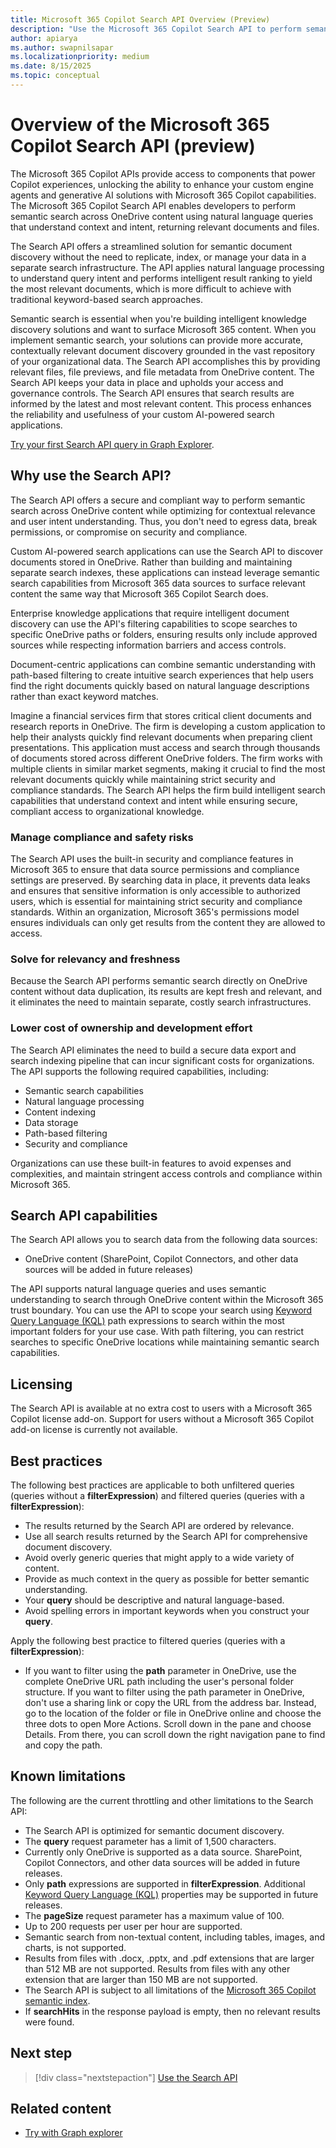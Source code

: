 ```yaml
---
title: Microsoft 365 Copilot Search API Overview (Preview)
description: "Use the Microsoft 365 Copilot Search API to perform semantic search across OneDrive content using natural language queries with contextual understanding and intelligent results."
author: apiarya
ms.author: swapnilsapar
ms.localizationpriority: medium
ms.date: 8/15/2025
ms.topic: conceptual
---
```


# Overview of the Microsoft 365 Copilot Search API (preview)

The Microsoft 365 Copilot APIs provide access to components that power Copilot experiences, unlocking the ability to enhance your custom engine agents and generative AI solutions with Microsoft 365 Copilot capabilities. The Microsoft 365 Copilot Search API enables developers to perform semantic search across OneDrive content using natural language queries that understand context and intent, returning relevant documents and files.

The Search API offers a streamlined solution for semantic document discovery without the need to replicate, index, or manage your data in a separate search infrastructure. The API applies natural language processing to understand query intent and performs intelligent result ranking to yield the most relevant documents, which is more difficult to achieve with traditional keyword-based search approaches.

Semantic search is essential when you're building intelligent knowledge discovery solutions and want to surface Microsoft 365 content. When you implement semantic search, your solutions can provide more accurate, contextually relevant document discovery grounded in the vast repository of your organizational data. The Search API accomplishes this by providing relevant files, file previews, and file metadata from OneDrive content. The Search API keeps your data in place and upholds your access and governance controls. The Search API ensures that search results are informed by the latest and most relevant content. This process enhances the reliability and usefulness of your custom AI-powered search applications.

[Try your first Search API query in Graph Explorer](https://aka.ms/try_copilot_search_API_example_basic).

## Why use the Search API?

The Search API offers a secure and compliant way to perform semantic search across OneDrive content while optimizing for contextual relevance and user intent understanding. Thus, you don't need to egress data, break permissions, or compromise on security and compliance.

Custom AI-powered search applications can use the Search API to discover documents stored in OneDrive. Rather than building and maintaining separate search indexes, these applications can instead leverage semantic search capabilities from Microsoft 365 data sources to surface relevant content the same way that Microsoft 365 Copilot Search does.

Enterprise knowledge applications that require intelligent document discovery can use the API's filtering capabilities to scope searches to specific OneDrive paths or folders, ensuring results only include approved sources while respecting information barriers and access controls.

Document-centric applications can combine semantic understanding with path-based filtering to create intuitive search experiences that help users find the right documents quickly based on natural language descriptions rather than exact keyword matches.

Imagine a financial services firm that stores critical client documents and research reports in OneDrive. The firm is developing a custom application to help their analysts quickly find relevant documents when preparing client presentations. This application must access and search through thousands of documents stored across different OneDrive folders. The firm works with multiple clients in similar market segments, making it crucial to find the most relevant documents quickly while maintaining strict security and compliance standards. The Search API helps the firm build intelligent search capabilities that understand context and intent while ensuring secure, compliant access to organizational knowledge.

### Manage compliance and safety risks

The Search API uses the built-in security and compliance features in Microsoft 365 to ensure that data source permissions and compliance settings are preserved. By searching data in place, it prevents data leaks and ensures that sensitive information is only accessible to authorized users, which is essential for maintaining strict security and compliance standards. Within an organization, Microsoft 365's permissions model ensures individuals can only get results from the content they are allowed to access.

### Solve for relevancy and freshness

Because the Search API performs semantic search directly on OneDrive content without data duplication, its results are kept fresh and relevant, and it eliminates the need to maintain separate, costly search infrastructures.

### Lower cost of ownership and development effort

The Search API eliminates the need to build a secure data export and search indexing pipeline that can incur significant costs for organizations. The API supports the following required capabilities, including:

- Semantic search capabilities
- Natural language processing
- Content indexing
- Data storage
- Path-based filtering
- Security and compliance

Organizations can use these built-in features to avoid expenses and complexities, and maintain stringent access controls and compliance within Microsoft 365.

## Search API capabilities

The Search API allows you to search data from the following data sources:

- OneDrive content (SharePoint, Copilot Connectors, and other data sources will be added in future releases)

The API supports natural language queries and uses semantic understanding to search through OneDrive content within the Microsoft 365 trust boundary. You can use the API to scope your search using [Keyword Query Language (KQL)](/sharepoint/dev/general-development/keyword-query-language-kql-syntax-reference) path expressions to search within the most important folders for your use case. With path filtering, you can restrict searches to specific OneDrive locations while maintaining semantic search capabilities.

## Licensing

The Search API is available at no extra cost to users with a Microsoft 365 Copilot license add-on. Support for users without a Microsoft 365 Copilot add-on license is currently not available.

## Best practices

The following best practices are applicable to both unfiltered queries (queries without a **filterExpression**) and filtered queries (queries with a **filterExpression**):

- The results returned by the Search API are ordered by relevance.
- Use all search results returned by the Search API for comprehensive document discovery.
- Avoid overly generic queries that might apply to a wide variety of content.
- Provide as much context in the query as possible for better semantic understanding.
- Your **query** should be descriptive and natural language-based.
- Avoid spelling errors in important keywords when you construct your **query**.

Apply the following best practice to filtered queries (queries with a **filterExpression**):

- If you want to filter using the **path** parameter in OneDrive, use the complete OneDrive URL path including the user's personal folder structure. If you want to filter using the path parameter in OneDrive, don't use a sharing link or copy the URL from the address bar. Instead, go to the location of the folder or file in OneDrive online and choose the three dots to open More Actions. Scroll down in the pane and choose Details. From there, you can scroll down the right navigation pane to find and copy the path.

## Known limitations

The following are the current throttling and other limitations to the Search API:

- The Search API is optimized for semantic document discovery.
- The **query** request parameter has a limit of 1,500 characters.
- Currently only OneDrive is supported as a data source. SharePoint, Copilot Connectors, and other data sources will be added in future releases.
- Only **path** expressions are supported in **filterExpression**. Additional [Keyword Query Language (KQL)](/sharepoint/dev/general-development/keyword-query-language-kql-syntax-reference) properties may be supported in future releases.
- The **pageSize** request parameter has a maximum value of 100.
- Up to 200 requests per user per hour are supported.
- Semantic search from non-textual content, including tables, images, and charts, is not supported.
- Results from files with .docx, .pptx, and .pdf extensions that are larger than 512 MB are not supported. Results from files with any other extension that are larger than 150 MB are not supported.
- The Search API is subject to all limitations of the [Microsoft 365 Copilot semantic index](/microsoftsearch/semantic-index-for-copilot).
- If **searchHits** in the response payload is empty, then no relevant results were found.

## Next step

> [!div class="nextstepaction"]
> [Use the Search API](copilotroot-search.md)

## Related content

- [Try with Graph explorer](https://aka.ms/try_copilot_search_API_example_basic)
